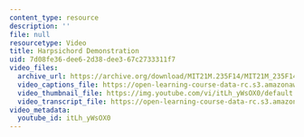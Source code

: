 ```yaml
---
content_type: resource
description: ''
file: null
resourcetype: Video
title: Harpsichord Demonstration
uid: 7d08fe36-dee6-2d38-dee3-67c2733311f7
video_files:
  archive_url: https://archive.org/download/MIT21M.235F14/MIT21M_235F14_harpsichord_300k.mp4
  video_captions_file: https://open-learning-course-data-rc.s3.amazonaws.com/21m-235-monteverdi-to-mozart-1600-1800-fall-2013/6cdc19523ff3533caa366857dc7eabed_itLh_yWsOX0.vtt
  video_thumbnail_file: https://img.youtube.com/vi/itLh_yWsOX0/default.jpg
  video_transcript_file: https://open-learning-course-data-rc.s3.amazonaws.com/21m-235-monteverdi-to-mozart-1600-1800-fall-2013/62696e61e1a87d0c096f0d0f9e260908_itLh_yWsOX0.pdf
video_metadata:
  youtube_id: itLh_yWsOX0
---
```


